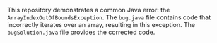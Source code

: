 This repository demonstrates a common Java error: the `ArrayIndexOutOfBoundsException`. The `bug.java` file contains code that incorrectly iterates over an array, resulting in this exception. The `bugSolution.java` file provides the corrected code.
